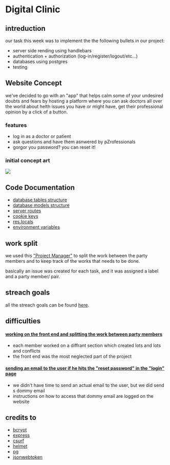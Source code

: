 

# Digital Clinic



## intreduction

our task this week was to implement the the following bullets in our project:
- server side rending using handlebars
- authentication + authorization (log-in/register/logout/etc...)
- databases using postgres
- testing  


## Website Concept
we've decided to go with an "app" that helps calm some of your undesired doubts and fears by hosting a platform where you can ask doctors all over the world about helth issues you have or might have,
get their professional opinion by a click of a button. 


### features
* log in as a doctor or patient
* ask questions and have them asnwered by pZrofessionals
* gorgor you password? you can reset it!


### initial concept art

![](https://i.imgur.com/RayDIJQ.png)



## Code Documentation 
- [database tables structure](https://github.com/WebAhead5/digitalClinic/issues/52)
- [database models structure](https://github.com/WebAhead5/digitalClinic/issues/65)
- [server routes](https://github.com/WebAhead5/digitalClinic/issues/67)
- [cookie keys](https://github.com/WebAhead5/digitalClinic/issues/68)
- [res.locals](https://github.com/WebAhead5/digitalClinic/issues/69)
- [environment variables](https://github.com/WebAhead5/digitalClinic/issues/70)



## work split
we used this ["Project Manager"](https://github.com/WebAhead5/digitalClinic/projects/2)  to split the work between the party members and to keep track of the works that needs to be done.

basically an issue was created for each task, and it was assigned a label and a party member/ pair.


## streach goals
all the streach goals can be found [here](https://github.com/WebAhead5/digitalClinic/labels/stretch%20goals).


## difficulties

#### <u>working on the front end and splitting the work between party members</u>
    
- each member worked on a diffrant section which created lots and lots and conflicts
- the front end was the most neglected part of the project


#### <u>sending an email to the user if he hits the "reset password" in the "login" page</u>
- we didn't have time to send an actual email to the user, but we did send s dommy email
- instructions on how to access that dommy email are logged on the website


## credits to
- [bcrypt](https://www.npmjs.com/package/bcrypt)
- [express](https://www.npmjs.com/package/express)
- [csurf](https://www.npmjs.com/package/csurf)
- [helmet](https://www.npmjs.com/package/helmet)
- [pg](https://www.npmjs.com/package/pg)
- [jsonwebtoken](https://www.npmjs.com/package/jsonwebtoken)
